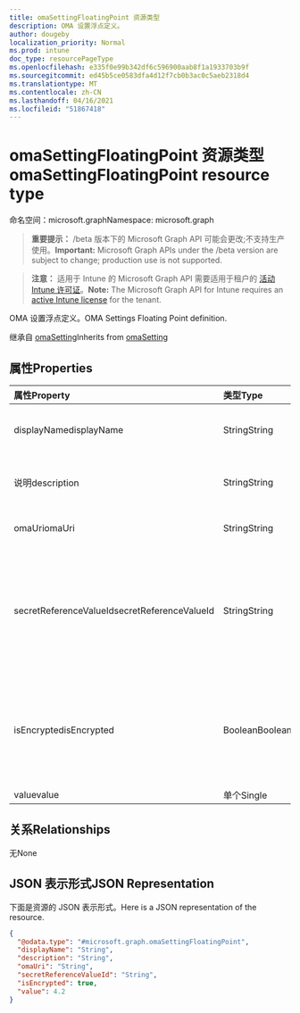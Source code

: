 ```yaml
---
title: omaSettingFloatingPoint 资源类型
description: OMA 设置浮点定义。
author: dougeby
localization_priority: Normal
ms.prod: intune
doc_type: resourcePageType
ms.openlocfilehash: e335f0e99b342df6c596900aab8f1a1933703b9f
ms.sourcegitcommit: ed45b5ce0583dfa4d12f7cb0b3ac0c5aeb2318d4
ms.translationtype: MT
ms.contentlocale: zh-CN
ms.lasthandoff: 04/16/2021
ms.locfileid: "51867418"
---
```

# <a name="omasettingfloatingpoint-resource-type"></a><span data-ttu-id="11b34-103">omaSettingFloatingPoint 资源类型</span><span class="sxs-lookup"><span data-stu-id="11b34-103">omaSettingFloatingPoint resource type</span></span>

<span data-ttu-id="11b34-104">命名空间：microsoft.graph</span><span class="sxs-lookup"><span data-stu-id="11b34-104">Namespace: microsoft.graph</span></span>

> <span data-ttu-id="11b34-105">**重要提示：** /beta 版本下的 Microsoft Graph API 可能会更改;不支持生产使用。</span><span class="sxs-lookup"><span data-stu-id="11b34-105">**Important:** Microsoft Graph APIs under the /beta version are subject to change; production use is not supported.</span></span>

> <span data-ttu-id="11b34-106">**注意：** 适用于 Intune 的 Microsoft Graph API 需要适用于租户的 [活动 Intune 许可证](https://go.microsoft.com/fwlink/?linkid=839381)。</span><span class="sxs-lookup"><span data-stu-id="11b34-106">**Note:** The Microsoft Graph API for Intune requires an [active Intune license](https://go.microsoft.com/fwlink/?linkid=839381) for the tenant.</span></span>

<span data-ttu-id="11b34-107">OMA 设置浮点定义。</span><span class="sxs-lookup"><span data-stu-id="11b34-107">OMA Settings Floating Point definition.</span></span>


<span data-ttu-id="11b34-108">继承自 [omaSetting](../resources/intune-deviceconfig-omasetting.md)</span><span class="sxs-lookup"><span data-stu-id="11b34-108">Inherits from [omaSetting](../resources/intune-deviceconfig-omasetting.md)</span></span>

## <a name="properties"></a><span data-ttu-id="11b34-109">属性</span><span class="sxs-lookup"><span data-stu-id="11b34-109">Properties</span></span>
|<span data-ttu-id="11b34-110">属性</span><span class="sxs-lookup"><span data-stu-id="11b34-110">Property</span></span>|<span data-ttu-id="11b34-111">类型</span><span class="sxs-lookup"><span data-stu-id="11b34-111">Type</span></span>|<span data-ttu-id="11b34-112">说明</span><span class="sxs-lookup"><span data-stu-id="11b34-112">Description</span></span>|
|:---|:---|:---|
|<span data-ttu-id="11b34-113">displayName</span><span class="sxs-lookup"><span data-stu-id="11b34-113">displayName</span></span>|<span data-ttu-id="11b34-114">String</span><span class="sxs-lookup"><span data-stu-id="11b34-114">String</span></span>|<span data-ttu-id="11b34-115">显示名称。</span><span class="sxs-lookup"><span data-stu-id="11b34-115">Display Name.</span></span> <span data-ttu-id="11b34-116">继承自 [omaSetting](../resources/intune-deviceconfig-omasetting.md)</span><span class="sxs-lookup"><span data-stu-id="11b34-116">Inherited from [omaSetting](../resources/intune-deviceconfig-omasetting.md)</span></span>|
|<span data-ttu-id="11b34-117">说明</span><span class="sxs-lookup"><span data-stu-id="11b34-117">description</span></span>|<span data-ttu-id="11b34-118">String</span><span class="sxs-lookup"><span data-stu-id="11b34-118">String</span></span>|<span data-ttu-id="11b34-119">说明。</span><span class="sxs-lookup"><span data-stu-id="11b34-119">Description.</span></span> <span data-ttu-id="11b34-120">继承自 [omaSetting](../resources/intune-deviceconfig-omasetting.md)</span><span class="sxs-lookup"><span data-stu-id="11b34-120">Inherited from [omaSetting](../resources/intune-deviceconfig-omasetting.md)</span></span>|
|<span data-ttu-id="11b34-121">omaUri</span><span class="sxs-lookup"><span data-stu-id="11b34-121">omaUri</span></span>|<span data-ttu-id="11b34-122">String</span><span class="sxs-lookup"><span data-stu-id="11b34-122">String</span></span>|<span data-ttu-id="11b34-123">OMA。</span><span class="sxs-lookup"><span data-stu-id="11b34-123">OMA.</span></span> <span data-ttu-id="11b34-124">继承自 [omaSetting](../resources/intune-deviceconfig-omasetting.md)</span><span class="sxs-lookup"><span data-stu-id="11b34-124">Inherited from [omaSetting](../resources/intune-deviceconfig-omasetting.md)</span></span>|
|<span data-ttu-id="11b34-125">secretReferenceValueId</span><span class="sxs-lookup"><span data-stu-id="11b34-125">secretReferenceValueId</span></span>|<span data-ttu-id="11b34-126">String</span><span class="sxs-lookup"><span data-stu-id="11b34-126">String</span></span>|<span data-ttu-id="11b34-127">用于查找解密密码的 ReferenceId。</span><span class="sxs-lookup"><span data-stu-id="11b34-127">ReferenceId for looking up secret for decryption.</span></span> <span data-ttu-id="11b34-128">此属性是只读的。</span><span class="sxs-lookup"><span data-stu-id="11b34-128">This property is read-only.</span></span> <span data-ttu-id="11b34-129">继承自 [omaSetting](../resources/intune-deviceconfig-omasetting.md)</span><span class="sxs-lookup"><span data-stu-id="11b34-129">Inherited from [omaSetting](../resources/intune-deviceconfig-omasetting.md)</span></span>|
|<span data-ttu-id="11b34-130">isEncrypted</span><span class="sxs-lookup"><span data-stu-id="11b34-130">isEncrypted</span></span>|<span data-ttu-id="11b34-131">Boolean</span><span class="sxs-lookup"><span data-stu-id="11b34-131">Boolean</span></span>|<span data-ttu-id="11b34-132">指示值字段是否加密。</span><span class="sxs-lookup"><span data-stu-id="11b34-132">Indicates whether the value field is encrypted.</span></span> <span data-ttu-id="11b34-133">此属性是只读的。</span><span class="sxs-lookup"><span data-stu-id="11b34-133">This property is read-only.</span></span> <span data-ttu-id="11b34-134">继承自 [omaSetting](../resources/intune-deviceconfig-omasetting.md)</span><span class="sxs-lookup"><span data-stu-id="11b34-134">Inherited from [omaSetting](../resources/intune-deviceconfig-omasetting.md)</span></span>|
|<span data-ttu-id="11b34-135">value</span><span class="sxs-lookup"><span data-stu-id="11b34-135">value</span></span>|<span data-ttu-id="11b34-136">单个</span><span class="sxs-lookup"><span data-stu-id="11b34-136">Single</span></span>|<span data-ttu-id="11b34-137">值。</span><span class="sxs-lookup"><span data-stu-id="11b34-137">Value.</span></span>|

## <a name="relationships"></a><span data-ttu-id="11b34-138">关系</span><span class="sxs-lookup"><span data-stu-id="11b34-138">Relationships</span></span>
<span data-ttu-id="11b34-139">无</span><span class="sxs-lookup"><span data-stu-id="11b34-139">None</span></span>

## <a name="json-representation"></a><span data-ttu-id="11b34-140">JSON 表示形式</span><span class="sxs-lookup"><span data-stu-id="11b34-140">JSON Representation</span></span>
<span data-ttu-id="11b34-141">下面是资源的 JSON 表示形式。</span><span class="sxs-lookup"><span data-stu-id="11b34-141">Here is a JSON representation of the resource.</span></span>
<!-- {
  "blockType": "resource",
  "@odata.type": "microsoft.graph.omaSettingFloatingPoint"
}
-->
``` json
{
  "@odata.type": "#microsoft.graph.omaSettingFloatingPoint",
  "displayName": "String",
  "description": "String",
  "omaUri": "String",
  "secretReferenceValueId": "String",
  "isEncrypted": true,
  "value": 4.2
}
```




